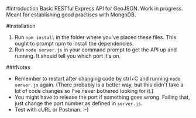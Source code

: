 #Introduction
Basic RESTful Express API for GeoJSON. Work in progress. Meant for establishing good practises with MongoDB. 

#Installation
1. Run `npm install` in the folder where you've placed these files. This ought to prompt npm to install the dependencies.
2. Run `node server.js` in your command prompt to get the API up and running. It should tell you which port it's on.

###Notes
- Remember to restart after changing code by ctrl+C and running `node server.js` again. (There probably is a better way, but this didn't take a lot of code changes so I've never bothered looking for it.)
- You might have to release the port if something goes wrong. Failing that, just change the port number as defined in `server.js`.
- Test with cURL or Postman. :-)

